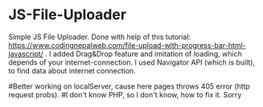 # JS-File-Uploader

Simple JS File Uploader. 
Done with help of this tutorial: https://www.codingnepalweb.com/file-upload-with-progress-bar-html-javascript/ . 
I added Drag&Drop feature and imitation of loading, which depends of your internet-connection. 
I used Navigator API (which is built), to find data about internet connection. 


#Better working on localServer, cause here pages throws 405 error (http request probs).
#I don't know PHP, so I don't know, how to fix it. Sorry
